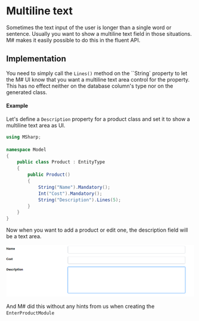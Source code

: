 # Multiline text

Sometimes the text input of the user is longer than a single word or sentence.
Usually you want to show a multiline text field in those situations.
M# makes it easily possible to do this in the fluent API.

## Implementation

You need to simply call the `Lines()` method on the ``String` property to let the M# UI know that you want a multiline text area control for the property.
This has no effect neither on the database column's type nor on the generated class.

#### Example

Let's define a `Description` property for a product class and set it to show a multiline text area as UI.

```csharp
using MSharp;

namespace Model
{
    public class Product : EntityType
    {
        public Product()
        {
            String("Name").Mandatory();
            Int("Cost").Mandatory();
            String("Description").Lines(5);
        }
    }
}
```

Now when you want to add a product or edit one, the description field will be a text area.

![multiline text image](images/multilineText.PNG)

And M# did this without any hints from us when creating the `EnterProductModule`